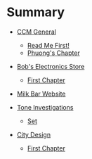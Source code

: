 # Summary

- [CCM General]()
  - [Read Me First!](./Read_Me_First!.md)
  - [Phuong's Chapter](./Phuong_2.md)
- [Bob's Electronics Store]()
  - [First Chapter](./Lettuce.md)
- [Milk Bar Website]()

- [Tone Investigations]()  
  - [Set](./ti_chapter1.md)
- [City Design]() 
  - [First Chapter](./chapter_1.md)